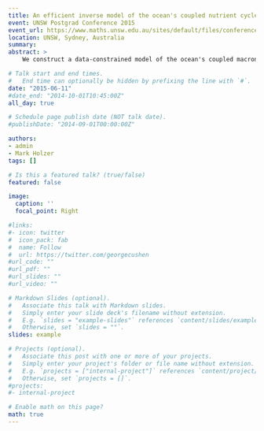 ```yaml
---
title: An efficient inverse model of the ocean's coupled nutrient cycles
event: UNSW Postgrad Conference 2015
event_url: https://www.maths.unsw.edu.au/sites/default/files/conferencebooklet15.pdf
location: UNSW, Sydney, Australia
summary:
abstract: >
    We construct a data-constrained model of the ocean's coupled macronutrient and micronutrient cycles. The model focuses initially on phosphate and dissolved iron. The nutrient cycling is embedded in a data-assimilated steady ocean circulation. Biological nutrient uptake is parameterized in terms of nutrient and physical limitations on plankton growth, without the need of tracers for the concentration of phytoplankton. The uptake parameterization is formulated using a novel, versatile functional form that is able to captured different plankton classes, both in terms of size and species. A matrix formulation of the discretized partial differential equations allows for very efficient solutions and facilitates the objective optimization of key model parameters by minimizing the mismatch with the observed global nutrient climatology. This approach matches observed phosphate and iron concentration with RMS errors of less than 10%. In the near future, the model will allow us to quantify the timescales and pathways with which perturbations in the iron supply are communicated throughout the world ocean's ecosystem. Including the ocean's silicon cycle will elucidate the role of diatoms in the biological pump and the sensitivity of elemental ratios to iron perturbations.

# Talk start and end times.
#   End time can optionally be hidden by prefixing the line with `#`.
date: "2015-06-11"
#date_end: "2014-10-01T10:45:00Z"
all_day: true

# Schedule page publish date (NOT talk date).
#publishDate: "2014-09-01T00:00:00Z"

authors:
- admin
- Mark Holzer
tags: []

# Is this a featured talk? (true/false)
featured: false

image:
  caption: ''
  focal_point: Right

#links:
#- icon: twitter
#  icon_pack: fab
#  name: Follow
#  url: https://twitter.com/georgecushen
#url_code: ""
#url_pdf: ""
#url_slides: ""
#url_video: ""

# Markdown Slides (optional).
#   Associate this talk with Markdown slides.
#   Simply enter your slide deck's filename without extension.
#   E.g. `slides = "example-slides"` references `content/slides/example-slides.md`.
#   Otherwise, set `slides = ""`.
slides: example

# Projects (optional).
#   Associate this post with one or more of your projects.
#   Simply enter your project's folder or file name without extension.
#   E.g. `projects = ["internal-project"]` references `content/project/deep-learning/index.md`.
#   Otherwise, set `projects = []`.
#projects:
#- internal-project

# Enable math on this page?
math: true
---
```


